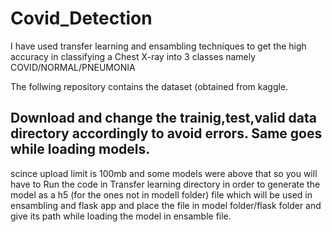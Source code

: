 # Covid_Detection
I have used transfer learning and ensambling techniques to get the high accuracy in classifying a Chest X-ray into 3 classes namely COVID/NORMAL/PNEUMONIA

The follwing repository contains the dataset (obtained from kaggle.

## Download and change the trainig,test,valid data directory accordingly to avoid errors. Same goes while loading models.

scince upload limit is 100mb and some models were above that so you will have to Run the code in Transfer learning directory in order to generate the model as 
a h5 (for the ones not in modell folder) file which will be used in ensambling and flask app and place the file in model folder/flask folder and give its path while 
loading the model in ensamble file.






